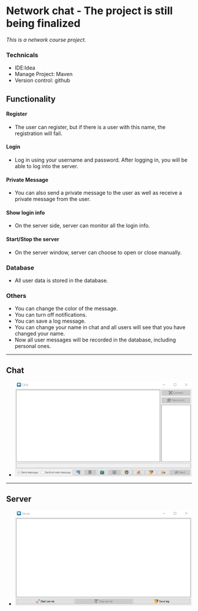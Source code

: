 # Network chat - The project is still being finalized
*This is a network course project.*

### Technicals
- IDE:Idea
- Manage Project: Maven
- Version control: github

## Functionality

#### Register
- The user can register, but if there is a user with this name, the registration will fail.

#### Login
- Log in using your username and password. After logging in, you will be able to log into the server.

#### Private Message
- You can also send a private message to the user as well as receive a private message from the user.

#### Show login info
- On the server side, server can monitor all the login info.

#### Start/Stop the server
- On the server window, server can choose to open or close manually.

### Database
- All user data is stored in the database.

### Others
- You can change the color of the message.
- You can turn off notifications.
- You can save a log message.
- You can change your name in chat and all users will see that you have changed your name.
- Now all user messages will be recorded in the database, including personal ones.
---

## Chat
- ![Chat](src/resource/images/Chat.jpg)

---

## Server
- ![Server](src/resource/images/Server.jpg)

